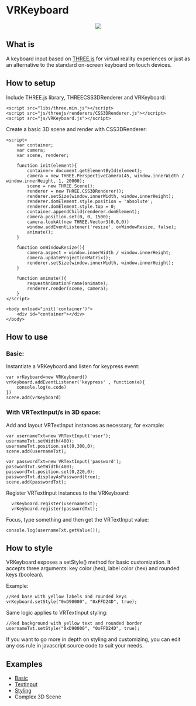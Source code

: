# VRKeyboard

<p align="center">
  <img src="https://github.com/erosmarcon/VRKeyboard/blob/master/images/screenshots/VRKeyboard-shot-1.png"/>
</p>

## What is
A keyboard input based on [THREE.js](https://threejs.org/) for virtual reality experiences or just as an alternative to the standard on-screen keyboard on touch devices.

## How to setup

Include THREE.js library, THREECSS3DRenderer and VRKeyboard:

    <script src="libs/three.min.js"></script>
    <script src="js/threejs/renderers/CSS3DRenderer.js"></script>
    <script src="js/VRKeyboard.js"></script>


Create a basic 3D scene and render with CSS3DRenderer:

    <script>
        var container;
        var camera;
        var scene, renderer;

        function init(element){
            container= document.getElementById(element);
            camera = new THREE.PerspectiveCamera(45, window.innerWidth / window.innerHeight, 1, 20000);
            scene = new THREE.Scene();
            renderer = new THREE.CSS3DRenderer();
            renderer.setSize(window.innerWidth, window.innerHeight);
            renderer.domElement.style.position = 'absolute';
            renderer.domElement.style.top = 0;
            container.appendChild(renderer.domElement);
            camera.position.set(0, 0, 1500);
            camera.lookAt(new THREE.Vector3(0,0,0))
            window.addEventListener('resize', onWindowResize, false);
            animate();
        }

        function onWindowResize(){
            camera.aspect = window.innerWidth / window.innerHeight;
            camera.updateProjectionMatrix();
            renderer.setSize(window.innerWidth, window.innerHeight);
        }

        function animate(){
            requestAnimationFrame(animate);
            renderer.render(scene, camera);
        }
    </script>

    <body onload="init('container')">
        <div id="container"></div>
    </body>

## How to use

### Basic:

Instantiate a VRKeyboard and listen for keypress event:

    var vrKeyboard=new VRKeyboard()
    vrKeyboard.addEventListener('keypress' , function(e){
        console.log(e.code)
    })
    scene.add(vrKeyboard)

### With VRTextInput/s in 3D space:

Add and layout VRTextInput instances as necessary, for example:

    var usernameTxt=new VRTextInput('user');
    usernameTxt.setWidth(400);
    usernameTxt.position.set(0,300,0);
    scene.add(usernameTxt);

    var passwordTxt=new VRTextInput('password');
    passwordTxt.setWidth(400);
    passwordTxt.position.set(0,220,0);
    passwordTxt.displayAsPassword(true);
    scene.add(passwordTxt);

Register VRTextInput instances to the VRKeyboard:

      vrKeyboard.register(usernameTxt);
      vrKeyboard.register(passwordTxt);

Focus, type something and then get the VRTextInput value:

    console.log(usernameTxt.getValue());

## How to style

VRKeyboard exposes a setStyle() method for basic customization. It accepts three arguments: key color (hex), label color (hex) and rounded keys (boolean).

Example:

    //Red base with yellow labels and rounded keys
    vrKeyboard.setStyle("0xD90000", "0xFFD24D", true);

Same logic applies to VRTextInput styling:

    //Red background with yellow text and rounded border
    usernameTxt.setStyle("0xD90000", "0xFFD24D", true);

If you want to go more in depth on styling and customizing, you can edit any css rule in javascript source code to suit your needs.

## Examples

* [Basic](http://www.uxvision.it/projects/VRKeyboard/examples/Basic.html)
* [TextInput](http://www.uxvision.it/projects/VRKeyboard/examples/VRTextInputs.html)
* [Styling](http://www.uxvision.it/projects/VRKeyboard/examples/Styling.html)
* Complex 3D Scene
